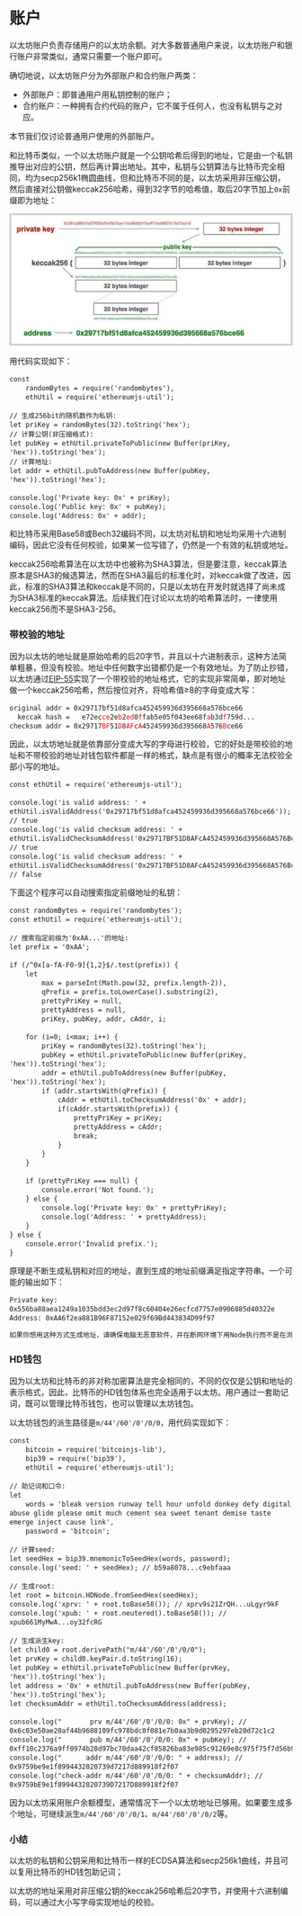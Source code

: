 # 账户

以太坊账户负责存储用户的以太坊余额。对大多数普通用户来说，以太坊账户和银行账户非常类似，通常只需要一个账户即可。

确切地说，以太坊账户分为外部账户和合约账户两类：

- 外部账户：即普通用户用私钥控制的账户；
- 合约账户：一种拥有合约代码的账户，它不属于任何人，也没有私钥与之对应。

本节我们仅讨论普通用户使用的外部账户。

和比特币类似，一个以太坊账户就是一个公钥哈希后得到的地址，它是由一个私钥推导出对应的公钥，然后再计算出地址。其中，私钥与公钥算法与比特币完全相同，均为secp256k1椭圆曲线，但和比特币不同的是，以太坊采用非压缩公钥，然后直接对公钥做keccak256哈希，得到32字节的哈希值，取后20字节加上`0x`前缀即为地址：

![以太坊地址算法](eth-address.jpg)

用代码实现如下：

```x-javascript
const
    randomBytes = require('randombytes'),
    ethUtil = require('ethereumjs-util');

// 生成256bit的随机数作为私钥:
let priKey = randomBytes(32).toString('hex');
// 计算公钥(非压缩格式):
let pubKey = ethUtil.privateToPublic(new Buffer(priKey, 'hex')).toString('hex');
// 计算地址:
let addr = ethUtil.pubToAddress(new Buffer(pubKey, 'hex')).toString('hex');

console.log('Private key: 0x' + priKey);
console.log('Public key: 0x' + pubKey);
console.log('Address: 0x' + addr);
```

和比特币采用Base58或Bech32编码不同，以太坊对私钥和地址均采用十六进制编码，因此它没有任何校验，如果某一位写错了，仍然是一个有效的私钥或地址。

keccak256哈希算法在以太坊中也被称为SHA3算法，但是要注意，keccak算法原本是SHA3的候选算法，然而在SHA3最后的标准化时，对keccak做了改进，因此，标准的SHA3算法和keccak是不同的，只是以太坊在开发时就选择了尚未成为SHA3标准的keccak算法。后续我们在讨论以太坊的哈希算法时，一律使用keccak256而不是SHA3-256。

### 带校验的地址

因为以太坊的地址就是原始哈希的后20字节，并且以十六进制表示，这种方法简单粗暴，但没有校验。地址中任何数字出错都仍是一个有效地址。为了防止抄错，以太坊通过[EIP-55](https://eips.ethereum.org/EIPS/eip-55)实现了一个带校验的地址格式，它的实现非常简单，即对地址做一个keccak256哈希，然后按位对齐，将哈希值≥8的字母变成大写：

<pre><code>original addr = 0x29717bf51d8afca452459936d395668a576bce66
  keccak hash =   e72ec<span style="color:red">ce</span>2e<span style="color:red">b</span>2<span style="color:red">ed</span>0<span style="color:red">f</span>fab5e05f043ee68f<span style="color:red">a</span>b3d<span style="color:red">f</span>759d...
checksum addr = 0x29717<span style="color:red">BF</span>51<span style="color:red">D</span>8<span style="color:red">AF</span>c<span style="color:red">A</span>452459936d395668<span style="color:red">A</span>576<span style="color:red">B</span>ce66
</code></pre>

因此，以太坊地址就是依靠部分变成大写的字母进行校验，它的好处是带校验的地址和不带校验的地址对钱包软件都是一样的格式，缺点是有很小的概率无法校验全部小写的地址。

```x-javascript
const ethUtil = require('ethereumjs-util');

console.log('is valid address: ' + ethUtil.isValidAddress('0x29717bf51d8afca452459936d395668a576bce66')); // true
console.log('is valid checksum address: ' + ethUtil.isValidChecksumAddress('0x29717BF51D8AFcA452459936d395668A576Bce66')); // true
console.log('is valid checksum address: ' + ethUtil.isValidChecksumAddress('0x29717BF51D8AFcA452459936d395668A576BcE66')); // false
```

下面这个程序可以自动搜索指定前缀地址的私钥：

```x-javascript
const randomBytes = require('randombytes');
const ethUtil = require('ethereumjs-util');

// 搜索指定前缀为'0xAA...'的地址:
let prefix = '0xAA';

if (/^0x[a-fA-F0-9]{1,2}$/.test(prefix)) {
    let
        max = parseInt(Math.pow(32, prefix.length-2)),
        qPrefix = prefix.toLowerCase().substring(2),
        prettyPriKey = null,
        prettyAddress = null,
        priKey, pubKey, addr, cAddr, i;

    for (i=0; i<max; i++) {
        priKey = randomBytes(32).toString('hex');
        pubKey = ethUtil.privateToPublic(new Buffer(priKey, 'hex')).toString('hex');
        addr = ethUtil.pubToAddress(new Buffer(pubKey, 'hex')).toString('hex');
        if (addr.startsWith(qPrefix)) {
            cAddr = ethUtil.toChecksumAddress('0x' + addr);
            if(cAddr.startsWith(prefix)) {
                prettyPriKey = priKey;
                prettyAddress = cAddr;
                break;
            }
        }
    }

    if (prettyPriKey === null) {
        console.error('Not found.');
    } else {
        console.log('Private key: 0x' + prettyPriKey);
        console.log('Address: ' + prettyAddress);
    }
} else {
    console.error('Invalid prefix.');
}
```

原理是不断生成私钥和对应的地址，直到生成的地址前缀满足指定字符串。一个可能的输出如下：

```plain
Private key: 0x556ba88aea1249a1035bdd3ec2d97f8c60404e26ecfcd7757e0906885d40322e
Address: 0xAA6f2ea881B96F87152e029f69Bd443834D99f97
```

```alert type=caution title=警告
如果你想用这种方式生成地址，请确保电脑无恶意软件，并在断网环境下用Node执行而不是在浏览器中执行。
```

### HD钱包

因为以太坊和比特币的非对称加密算法是完全相同的，不同的仅仅是公钥和地址的表示格式，因此，比特币的HD钱包体系也完全适用于以太坊。用户通过一套助记词，既可以管理比特币钱包，也可以管理以太坊钱包。

以太坊钱包的派生路径是`m/44'/60'/0'/0/0`，用代码实现如下：

```x-javascript
const
    bitcoin = require('bitcoinjs-lib'),
    bip39 = require('bip39'),
    ethUtil = require('ethereumjs-util');

// 助记词和口令:
let
    words = 'bleak version runway tell hour unfold donkey defy digital abuse glide please omit much cement sea sweet tenant demise taste emerge inject cause link',
    password = 'bitcoin';

// 计算seed:
let seedHex = bip39.mnemonicToSeedHex(words, password);
console.log('seed: ' + seedHex); // b59a8078...c9ebfaaa

// 生成root:
let root = bitcoin.HDNode.fromSeedHex(seedHex);
console.log('xprv: ' + root.toBase58()); // xprv9s21ZrQH...uLgyr9kF
console.log('xpub: ' + root.neutered().toBase58()); // xpub661MyMwA...oy32fcRG

// 生成派生key:
let child0 = root.derivePath("m/44'/60'/0'/0/0");
let prvKey = child0.keyPair.d.toString(16);
let pubKey = ethUtil.privateToPublic(new Buffer(prvKey, 'hex')).toString('hex');
let address = '0x' + ethUtil.pubToAddress(new Buffer(pubKey, 'hex')).toString('hex');
let checksumAddr = ethUtil.toChecksumAddress(address);

console.log("       prv m/44'/60'/0'/0/0: 0x" + prvKey); // 0x6c03e50ae20af44b9608109fc978bdc8f081e7b0aa3b9d0295297eb20d72c1c2
console.log("       pub m/44'/60'/0'/0/0: 0x" + pubKey); // 0xff10c2376a9ff0974b28d97bc70daa42cf85826ba83e985c91269e8c975f75f7d56b9f5071911fb106e48b2dbb2b30e0558faa2fc687a813113632c87c3b051c
console.log("      addr m/44'/60'/0'/0/0: " + address); // 0x9759be9e1f8994432820739d7217d889918f2f07
console.log("check-addr m/44'/60'/0'/0/0: " + checksumAddr); // 0x9759bE9e1f8994432820739D7217D889918f2f07
```

因为以太坊采用账户余额模型，通常情况下一个以太坊地址已够用。如果要生成多个地址，可继续派生`m/44'/60'/0'/0/1`、`m/44'/60'/0'/0/2`等。

### 小结

以太坊的私钥和公钥采用和比特币一样的ECDSA算法和secp256k1曲线，并且可以复用比特币的HD钱包助记词；

以太坊的地址采用对非压缩公钥的keccak256哈希后20字节，并使用十六进制编码，可以通过大小写字母实现地址的校验。
